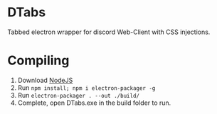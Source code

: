 # DTabs
Tabbed electron wrapper for discord Web-Client with CSS injections.

# Compiling

1. Download [NodeJS](https://nodejs.org/en/)
2. Run `npm install; npm i electron-packager -g` 
3. Run `electron-packager . --out ./build/`
4. Complete, open DTabs.exe in the build folder to run.
